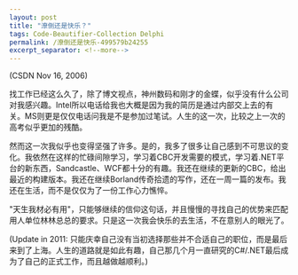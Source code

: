 ```yaml
---
layout: post
title: "潦倒还是快乐？"
tags: Code-Beautifier-Collection Delphi
permalink: /潦倒还是快乐-499579b24255
excerpt_separator: <!--more-->
---
```

(CSDN Nov 16, 2006)

找工作已经这么久了，除了博文视点，神州数码和刚才的金蝶，似乎没有什么公司对我感兴趣。Intel所以电话给我也大概是因为我的简历是通过内部交上去的有关。MS则更是仅仅电话问我是不是参加过笔试。人生的这一次，比较之上一次的高考似乎更加的残酷。
<!--more-->

然而这一次我似乎也变得坚强了许多。是的，我多了很多让自己感到不可思议的变化。我依然在这样的忙碌间隙学习，学习着CBC开发需要的模式，学习着.NET平台的新东西，Sandcastle、WCF都十分的有趣。我还在继续的更新的CBC，给出最近的构建版本。我还在继续Borland传奇拾遗的写作，还在一周一篇的发布。我还在生活，而不是仅仅为了一份工作心力憔悴。

"天生我材必有用"，只能够继续的信仰这句话，并且慢慢的寻找自己的优势来匹配用人单位林林总总的要求。只是这一次我会快乐的去生活，不在意别人的眼光了。

(Update in 2011: 只能庆幸自己没有当初选择那些并不合适自己的职位，而是最后来到了上海。人生的道路就是如此有趣，自己那几个月一直研究的C#/.NET最后成为了自己的正式工作，而且越做越顺利。)
